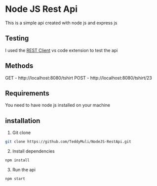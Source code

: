 # Node JS Rest Api
This is a simple api created with node js and express js

## Testing
I used the <a href="https://marketplace.visualstudio.com/items?itemName=humao.rest-client">REST Client</a> vs code extension to test the api 

## Methods
GET - http://localhost:8080/tshirt
POST - http://localhost:8080/tshirt/23

## Requirements
You need to have node js installed on your machine

## installation
1. Git clone
``` bash
git clone https://github.com/TeddyMuli/NodeJS-RestApi.git
```
2. Install dependencies
``` bash
npm install
```
3. Run the api
``` bash
npm start
```